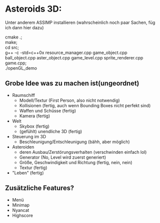 <!---
     _        _                 _     _       _____ ____    
    / \   ___| |_ ___ _ __ ___ (_) __| |___  |___ /|  _ \ _ 
   / _ \ / __| __/ _ \ '__/ _ \| |/ _` / __|   |_ \| | | (_)
  / ___ \\__ \ ||  __/ | | (_) | | (_| \__ \  ___) | |_| |_ 
 /_/   \_\___/\__\___|_|  \___/|_|\__,_|___/ |____/|____/(_)
                                                            
-->

# Asteroids 3D:

 Unter anderem ASSIMP installieren (wahrscheinlich noch paar Sachen, füg ich dann hier dazu)  


  cmake .;  
  make;  
  cd src;  
  g++ -c -std=c++0x resource_manager.cpp game_object.cpp ball_object.cpp aster_object.cpp game_level.cpp sprite_renderer.cpp game.cpp;  
  ./openGL_demo  


## Grobe Idee was zu machen ist(ungeordnet)
- Raumschiff
    - Modell/Textur (First Person, also nicht notwendig)
    - Kollisionen (fertig, auch wenn Bounding Boxes nicht perfekt sind)
    - Waffen und Schüsse (fertig)
    - Kamera (fertig)
- Welt
    - Skybox (fertig)
    - (gefühlt) unendliche 3D (fertig)
- Steuerung im 3D
    - Beschleunigung/Entschleunigung (bähh, aber möglich)
- Asteroiden 
    - deren Ausbau/Zerstörungsverhalten (verschwinden einfach lol)
    - Generator (No, Level wird zuerst generiert)
    - Größe, Geschwindigkeit und Richtung (fertig, nein, nein)
    - Textur (fertig)
- "Leben" (fertig)



## Zusätzliche Features?
- Menü
- Minimap
- Nyancat
- Highscore
